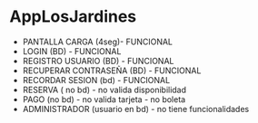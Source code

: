 # AppLosJardines

- PANTALLA CARGA (4seg)- FUNCIONAL 
- LOGIN (BD) - FUNCIONAL
- REGISTRO USUARIO (BD) - FUNCIONAL
- RECUPERAR CONTRASEÑA (BD) - FUNCIONAL
- RECORDAR SESION (bd) - FUNCIONAL
- RESERVA ( no bd) - no valida disponibilidad
- PAGO (no bd) - no valida tarjeta - no boleta
- ADMINISTRADOR (usuario en bd) - no tiene funcionalidades
